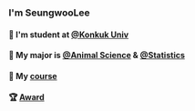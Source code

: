 ### I'm SeungwooLee 

#### 🏫 I'm student at [@Konkuk Univ](http://www.konkuk.ac.kr/do/Index.do) 

#### 🌱 My major is [@Animal Science](http://anis.konkuk.ac.kr/main.do) & [@Statistics](http://stat.konkuk.ac.kr/main.do)

#### 📜 My [course](https://www.notion.so/5d05c0f84afd4ee9910bc957eb0de647) 

#### 🏆 [Award](https://www.notion.so/Award-c153f1e2ac4246b6af26692327b1e800?pvs=4)


